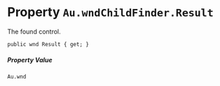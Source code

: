 # Property `Au.wndChildFinder.Result`

The found control.

```
public wnd Result { get; }
```

##### Property Value

`Au.wnd`